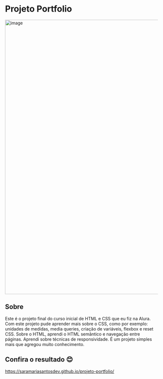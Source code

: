 # Projeto Portfolio
<img width="1895" height="906" alt="image" src="https://github.com/user-attachments/assets/894c8e53-e0fc-4c6f-bb71-863f66b43d75" />

## Sobre
Este é o projeto final do curso inicial de HTML e CSS que eu fiz na Alura. Com este projeto pude aprender mais sobre o CSS, como por exemplo: unidades de medidas, media queries, criação de variáveis, flexbox e reset CSS. Sobre o HTML, aprendi o HTML semântico e navegação entre páginas. Aprendi sobre técnicas de responsividade. É um projeto simples mais que agregou muito conhecimento. 

## Confira o resultado 😊 
https://saramariasantosdev.github.io/projeto-portfolio/

